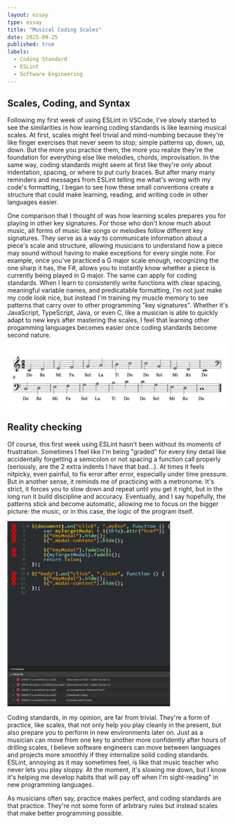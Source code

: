 ```yaml
---
layout: essay
type: essay
title: "Musical Coding Scales"
date: 2025-09-25
published: true
labels:
  - Coding Standard
  - ESLint
  - Software Engineering
---
```


## Scales, Coding, and Syntax
Following my first week of using ESLint in VSCode, I've slowly started to see the similarities in how learning coding standards is like learning musical scales. At first, scales might feel trivial and mind-numbing because they're like finger exercises that never seem to stop; simple patterns up, down, up, down. But the more you practice them, the more you realize they're the foundation for everything else like melodies, chords, improvisation. In the same way, coding standards might seem at first like they're only about indentation, spacing, or where to put curly braces. But after many many reminders and messages from ESLint telling me what's wrong with my code's formatting, I began to see how these small conventions create a structure that could make learning, reading, and writing code in other languages easier.
<br>

One comparison that I thought of was how learning scales prepares you for playing in other key signatures. For those who don't know much about music, all forms of music like songs or melodies follow different key signatures. They serve as a way to communicate information about a piece's scale and structure, allowing musicians to understand how a piece may sound without having to make exceptions for every single note. For example, once you've practiced a G major scale enough, recognizing the one sharp it has, the F#, allows you to instantly know whether a piece is currently being played in G major. The same can apply for coding standards. When I learn to consistently write functions with clear spacing, meaningful variable names, and predicatable formatting, I'm not just make my code look nice, but instead I'm training my muscle memory to see patterns that carry over to other programming "key signatures". Whether it's JavaScript, TypeScript, Java, or even C, like a musician is able to quickly adapt to new keys after mastering the scales, I feel that learning other progamming languages becomes easier once coding standards become second nature.

<img width="500px" src="../img/c-major-scale.jpg"> 

## Reality checking
Of course, this first week using ESLint hasn't been without its moments of frustration. Sometimes I feel like I'm being "graded" for every tiny detail like accidentally forgetting a semicolon or not spacing a function call properly (seriously, are the 2 extra indents I have that bad...). At times it feels nitpicky, even painful, to fix error after error, especially under time pressure. But in another sense, it reminds me of practicing with a metronome. It's strict, it forces you to slow down and repeat until you get it right, but in the long run it build discipline and accuracy. Eventually, and I say hopefully, the patterns stick and become automatic, allowing me to focus on the bigger picture: the music, or in this case, the logic of the program itself. 

<img width="500px" src="../img/errors.png"> 

Coding standards, in my opinion, are far from trivial. They're a form of practice, like scales, that not only help you play cleanly in the present, but also prepare you to perform in new environments later on. Just as a musician can move from one key to another more confidently after hours of drilling scales, I believe software engineers can move between languages and projects more smoothly if they internalize solid coding standards. ESLint, annoying as it may sometimes feel, is like that music teacher who never lets you play sloppy. At the moment, it's slowing me down, but I know it's helping me develop habits that will pay off when I'm sight-reading" in new programming languages.

As musicians often say, practice makes perfect, and coding standards are that practice. They're not some form of arbitrary rules but instead scales that make better programming possible.    
